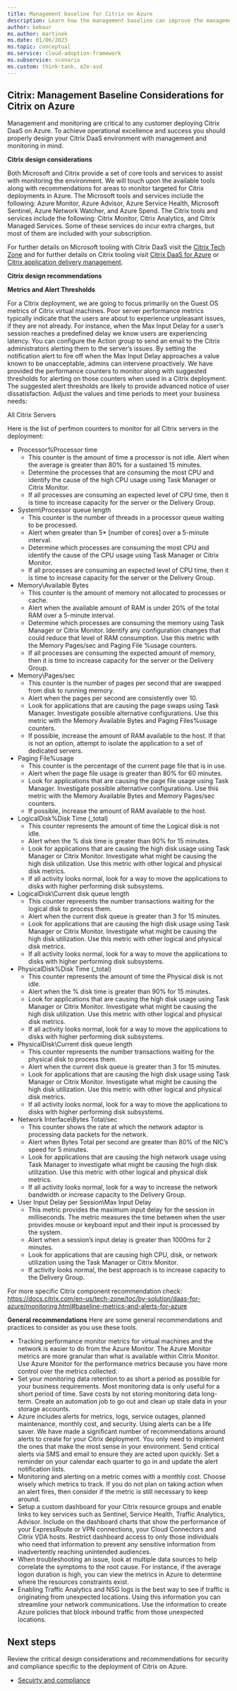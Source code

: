 ```yaml
---
title: Management baseline for Citrix on Azure
description: Learn how the management baseline can improve the management and monitoring of Citrix on Azure.
author: bebaur
ms.author: martinek
ms.date: 01/06/2023
ms.topic: conceptual
ms.service: cloud-adoption-framework
ms.subservice: scenario
ms.custom: think-tank, e2e-avd
---
```


## Citrix: Management Baseline Considerations for Citrix on Azure

Management and monitoring are critical to any customer deploying Citrix DaaS on Azure. To achieve operational excellence and success you should properly design your Citrix DaaS environment with management and monitoring in mind.

**Citrix design considerations**
	
Both Microsoft and Citrix provide a set of core tools and services to assist with monitoring the environment. We will touch upon the available tools along with recommendations for areas to monitor targeted for Citrix deployments in Azure.
The Microsoft tools and services include the following: Azure Monitor, Azure Advisor, Azure Service Health, Microsoft Sentinel, Azure Network Watcher, and Azure Spend. The Citrix tools and services include the following: Citrix Monitor, Citrix Analytics, and Citrix Managed Services. Some of these services do incur extra charges, but most of them are included with your subscription.
	
For further details on Microsoft tooling with Citrix DaaS visit the [Citrix Tech Zone](https://docs.citrix.com/en-us/tech-zone/toc/by-solution/daas-for-azure/monitoring.html#microsoft) 
and for further details on Citrix tooling visit [Citrix DaaS for Azure](https://docs.citrix.com/en-us/tech-zone/toc/by-solution/daas-for-azure/monitoring.html#citrix) or [Citrix application delivery management](https://docs.citrix.com/en-us/tech-zone/design/design-decisions/azure-network-scalability-considerations.html#citrix-application-delivery-management-adm-service).

**Citrix design recommendations**

**Metrics and Alert Thresholds**
	
For a Citrix deployment, we are going to focus primarily on the Guest OS metrics of Citrix virtual machines. Poor server performance metrics typically indicate that the users are about to experience unpleasant issues, if they are not already. For instance, when the Max Input Delay for a user’s session reaches a predefined delay we know users are experiencing latency. You can configure the Action group to send an email to the Citrix administrators alerting them to the server’s issues. By setting the notification alert to fire off when the Max Input Delay approaches a value known to be unacceptable, admins can intervene proactively.
We have provided the performance counters to monitor along with suggested thresholds for alerting on those counters when used in a Citrix deployment. The suggested alert thresholds are likely to provide advanced notice of user dissatisfaction. Adjust the values and time periods to meet your business needs:

All Citrix Servers

Here is the list of perfmon counters to monitor for all Citrix servers in the deployment:
-	Processor\%Processor time
	-	This counter is the amount of time a processor is not idle.
		Alert when the average is greater than 80% for a sustained 15 minutes.
	-	Determine the processes that are consuming the most CPU and identify the cause of the high CPU usage using Task Manager or Citrix Monitor.
	-	If all processes are consuming an expected level of CPU time, then it is time to increase capacity for the server or the Delivery Group.
-	System\Processor queue length
	-	This counter is the number of threads in a processor queue waiting to be processed.
	-	Alert when greater than 5* [number of cores] over a 5-minute interval.
	-	Determine which processes are consuming the most CPU and identify the cause of the CPU usage using Task Manager or Citrix Monitor.
	-	If all processes are consuming an expected level of CPU time, then it is time to increase capacity for the server or the Delivery Group.
-	Memory\Available Bytes
	-	This counter is the amount of memory not allocated to processes or cache.
	-	Alert when the available amount of RAM is under 20% of the total RAM over a 5-minute interval.
	-	Determine which processes are consuming the memory using Task Manager or Citrix Monitor. Identify any configuration changes that could reduce that level of RAM consumption. Use this metric with the Memory Pages/sec and Paging File %usage counters.
	-	If all processes are consuming the expected amount of memory, then it is time to increase capacity for the server or the Delivery Group.
-	Memory\Pages/sec
	-	This counter is the number of pages per second that are swapped from disk to running memory.
	-	Alert when the pages per second are consistently over 10.
	-	Look for applications that are causing the page swaps using Task Manager. Investigate possible alternative configurations. Use this metric with the Memory Available Bytes and Paging Files\%usage counters.
	-	If possible, increase the amount of RAM available to the host. If that is not an option, attempt to isolate the application to a set of dedicated servers.
-	Paging File\%usage
	-	This counter is the percentage of the current page file that is in use.
	-	Alert when the page file usage is greater than 80% for 60 minutes.
	-	Look for applications that are causing the page file usage using Task Manager. Investigate possible alternative configurations. Use this metric with the Memory Available Bytes and Memory Pages/sec counters.
	-	If possible, increase the amount of RAM available to the host.
-	LogicalDisk\%Disk Time (_total)
	-	This counter represents the amount of time the Logical disk is not idle.
	-	Alert when the % disk time is greater than 90% for 15 minutes.
	-	Look for applications that are causing the high disk usage using Task Manager or Citrix Monitor. Investigate what might be causing the high disk utilization. Use this metric with other logical and physical disk metrics.
	-	If all activity looks normal, look for a way to move the applications to disks with higher performing disk subsystems.
-	LogicalDisk\Current disk queue length
	-	This counter represents the number transactions waiting for the logical disk to process them.
	-	Alert when the current disk queue is greater than 3 for 15 minutes.
	-	Look for applications that are causing the high disk usage using Task Manager or Citrix Monitor. Investigate what might be causing the high disk utilization. Use this metric with other logical and physical disk metrics.
	-	If all activity looks normal, look for a way to move the applications to disks with higher performing disk subsystems.
-	PhysicalDisk\%Disk Time (_total)
	-	This counter represents the amount of time the Physical disk is not idle.
	-	Alert when the % disk time is greater than 90% for 15 minutes.
	-	Look for applications that are causing the high disk usage using Task Manager or Citrix Monitor. Investigate what might be causing the high disk utilization. Use this metric with other logical and physical disk metrics.
	-	If all activity looks normal, look for a way to move the applications to disks with higher performing disk subsystems.
-	PhysicalDisk\Current disk queue length
	-	This counter represents the number transactions waiting for the physical disk to process them.
	-	Alert when the current disk queue is greater than 3 for 15 minutes.
	-	Look for applications that are causing the high disk usage using Task Manager or Citrix Monitor. Investigate what might be causing the high disk utilization. Use this metric with other logical and physical disk metrics.
	-	If all activity looks normal, look for a way to move the applications to disks with higher performing disk subsystems.
-	Network Interface\Bytes Total/sec
	-	This counter shows the rate at which the network adaptor is processing data packets for the network.
	-	Alert when Bytes Total per second are greater than 80% of the NIC’s speed for 5 minutes.
	-	Look for applications that are causing the high network usage using Task Manager to investigate what might be causing the high disk utilization. Use this metric with other logical and physical disk metrics.
	-	If all activity looks normal, look for a way to increase the network bandwidth or increase capacity to the Delivery Group.
-	User Input Delay per Session\Max Input Delay
	-	This metric provides the maximum input delay for the session in milliseconds. The metric measures the time between when the user provides mouse or keyboard input and their input is processed by the system.
	-	Alert when a session’s input delay is greater than 1000ms for 2 minutes.
	-	Look for applications that are causing high CPU, disk, or network utilization using the Task Manager or Citrix Monitor.
	-	If activity looks normal, the best approach is to increase capacity to the Delivery Group.

For more specific Citrix component recommendation check: https://docs.citrix.com/en-us/tech-zone/toc/by-solution/daas-for-azure/monitoring.html#baseline-metrics-and-alerts-for-azure 

**General recommendations**
Here are some general recommendations and practices to consider as you use these tools.
-	Tracking performance monitor metrics for virtual machines and the network is easier to do from the Azure Monitor. The Azure Monitor metrics are more granular than what is available within Citrix Monitor. Use Azure Monitor for the performance metrics because you have more control over the metrics collected.
-	Set your monitoring data retention to as short a period as possible for your business requirements. Most monitoring data is only useful for a short period of time. Save costs by not storing monitoring data long-term. Create an automation job to go out and clean up stale data in your storage accounts.
-	Azure includes alerts for metrics, logs, service outages, planned maintenance, monthly cost, and security. Using alerts can be a life saver. We have made a significant number of recommendations around alerts to create for your Citrix deployment. You only need to implement the ones that make the most sense in your environment. Send critical alerts via SMS and email to ensure they are acted upon quickly. Set a reminder on your calendar each quarter to go in and update the alert notification lists.
-	Monitoring and alerting on a metric comes with a monthly cost. Choose wisely which metrics to track. If you do not plan on taking action when an alert fires, then consider if the metric is still necessary to keep around.
-	Setup a custom dashboard for your Citrix resource groups and enable links to key services such as Sentinel, Service Health, Traffic Analytics, Advisor. Include on the dashboard charts that show the performance of your ExpressRoute or VPN connections, your Cloud Connectors and Citrix VDA hosts. Restrict dashboard access to only those individuals who need that information to prevent any sensitive information from inadvertently reaching unintended audiences.
-	When troubleshooting an issue, look at multiple data sources to help correlate the symptoms to the root cause. For instance, if the average logon duration is high, you can view the metrics in Azure to determine where the resources constraints exist.
-	Enabling Traffic Analytics and NSG logs is the best way to see if traffic is originating from unexpected locations. Using this information you can streamline your network communications. Use the information to create Azure policies that block inbound traffic from those unexpected locations.
	
## Next steps

Review the critical design considerations and recommendations for security and compliance specific to the deployment of Citrix on Azure.

- [Secuirty and compliance](./ctx-security-governance-and-compliance.md)